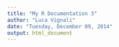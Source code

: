 ```yaml
---
title: "My R Documentation 3"
author: "Luca Vignali"
date: "Tuesday, December 09, 2014"
output: html_document
---
```



